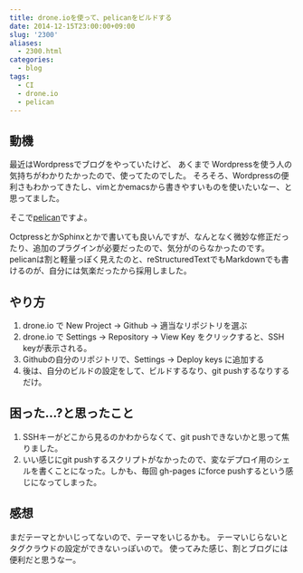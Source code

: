 ```yaml
---
title: drone.ioを使って、pelicanをビルドする
date: 2014-12-15T23:00:00+09:00
slug: '2300'
aliases:
  - 2300.html
categories:
  - blog
tags:
  - CI
  - drone.io
  - pelican
---
```


## 動機
最近はWordpressでブログをやっていたけど、
あくまで Wordpressを使う人の気持ちがわかりたかったので、使ってたのでした。
そろそろ、Wordpressの便利さもわかってきたし、vimとかemacsから書きやすいものを使いたいなー、と思ってました。

そこで[pelican](http://docs.getpelican.com/en/3.5.0/index.html)ですよ。

OctpressとかSphinxとかで書いても良いんですが、なんとなく微妙な修正だったり、追加のプラグインが必要だったので、気分がのらなかったのです。
pelicanは割と軽量っぽく見えたのと、reStructuredTextでもMarkdownでも書けるのが、自分には気楽だったから採用しました。

## やり方
1. drone.io で New Project -> Github -> 適当なリポジトリを選ぶ
2. drone.io で Settings -> Repository -> View Key をクリックすると、SSH keyが表示される。
3. Githubの自分のリポジトリで、Settings -> Deploy keys に追加する
4. 後は、自分のビルドの設定をして、ビルドするなり、git pushするなりするだけ。

## 困った...?と思ったこと
1. SSHキーがどこから見るのかわからなくて、git pushできないかと思って焦りました。
2. いい感じにgit pushするスクリプトがなかったので、変なデプロイ用のシェルを書くことになった。しかも、毎回 gh-pages にforce pushするという感じになってしまった。

## 感想
まだテーマとかいじってないので、テーマをいじるかも。
テーマいじらないとタグクラウドの設定ができないっぽいので。
使ってみた感じ、割とブログには便利だと思うなー。



